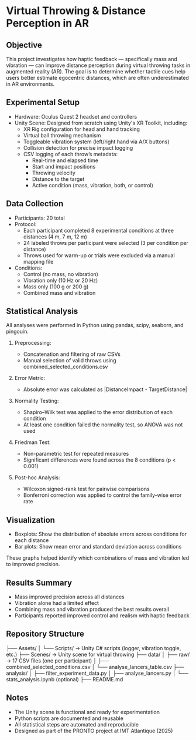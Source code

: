 # Virtual Throwing & Distance Perception in AR

## Objective

This project investigates how haptic feedback — specifically mass and vibration — can improve distance perception during virtual throwing tasks in augmented reality (AR). The goal is to determine whether tactile cues help users better estimate egocentric distances, which are often underestimated in AR environments.

## Experimental Setup

- Hardware: Oculus Quest 2 headset and controllers
- Unity Scene: Designed from scratch using Unity's XR Toolkit, including:
  - XR Rig configuration for head and hand tracking
  - Virtual ball throwing mechanism
  - Toggleable vibration system (left/right hand via A/X buttons)
  - Collision detection for precise impact logging
  - CSV logging of each throw’s metadata:
    - Real-time and elapsed time
    - Start and impact positions
    - Throwing velocity
    - Distance to the target
    - Active condition (mass, vibration, both, or control)

## Data Collection

- Participants: 20 total
- Protocol:
  - Each participant completed 8 experimental conditions at three distances (4 m, 7 m, 12 m)
  - 24 labeled throws per participant were selected (3 per condition per distance)
  - Throws used for warm-up or trials were excluded via a manual mapping file
- Conditions:
  - Control (no mass, no vibration)
  - Vibration only (10 Hz or 20 Hz)
  - Mass only (100 g or 200 g)
  - Combined mass and vibration

## Statistical Analysis

All analyses were performed in Python using pandas, scipy, seaborn, and pingouin.

1. Preprocessing:
   - Concatenation and filtering of raw CSVs
   - Manual selection of valid throws using combined_selected_conditions.csv

2. Error Metric:
   - Absolute error was calculated as |DistanceImpact - TargetDistance|

3. Normality Testing:
   - Shapiro–Wilk test was applied to the error distribution of each condition
   - At least one condition failed the normality test, so ANOVA was not used

4. Friedman Test:
   - Non-parametric test for repeated measures
   - Significant differences were found across the 8 conditions (p < 0.001)

5. Post-hoc Analysis:
   - Wilcoxon signed-rank test for pairwise comparisons
   - Bonferroni correction was applied to control the family-wise error rate

## Visualization

- Boxplots: Show the distribution of absolute errors across conditions for each distance
- Bar plots: Show mean error and standard deviation across conditions

These graphs helped identify which combinations of mass and vibration led to improved precision.

## Results Summary

- Mass improved precision across all distances
- Vibration alone had a limited effect
- Combining mass and vibration produced the best results overall
- Participants reported improved control and realism with haptic feedback

## Repository Structure

├── Assets/
│ └── Scripts/ → Unity C# scripts (logger, vibration toggle, etc.)
├── Scenes/ → Unity scene for virtual throwing
├── data/
│ ├── raw/ → 17 CSV files (one per participant)
│ ├── combined_selected_conditions.csv
│ └── analyse_lancers_table.csv
├── analysis/
│ ├── filter_experiment_data.py
│ ├── analyse_lancers.py
│ └── stats_analysis.ipynb (optional)
├── README.md


## Notes

- The Unity scene is functional and ready for experimentation
- Python scripts are documented and reusable
- All statistical steps are automated and reproducible
- Designed as part of the PRONTO project at IMT Atlantique (2025)
